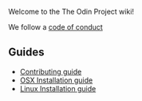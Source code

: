 Welcome to the The Odin Project wiki!

We follow a [code of conduct](https://github.com/TheOdinProject/theodinproject/tree/master/doc/code_of_conduct.md)

## Guides
* [Contributing guide](https://github.com/TheOdinProject/theodinproject/wiki/Contributing-Guide)
* [OSX Installation guide](https://github.com/TheOdinProject/theodinproject/wiki/OSX-Installation-Guide)
* [Linux Installation guide](https://github.com/TheOdinProject/theodinproject/wiki/Linux-Installation-Guide)
